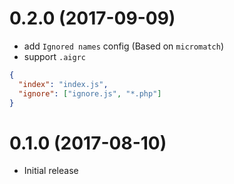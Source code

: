 0.2.0 (2017-09-09)
==================

* add `Ignored names` config (Based on `micromatch`)
* support `.aigrc`
```json
{
  "index": "index.js",
  "ignore": ["ignore.js", "*.php"]
}
```

0.1.0 (2017-08-10)
==================

* Initial release
